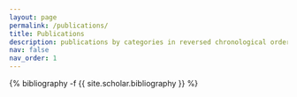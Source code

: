 ```yaml
---
layout: page
permalink: /publications/
title: Publications
description: publications by categories in reversed chronological order.
nav: false
nav_order: 1
---
```

<!-- _pages/publications.md -->
<div class="publications">

{% bibliography -f {{ site.scholar.bibliography }} %}

</div>
